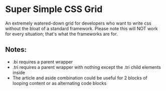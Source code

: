 Super Simple CSS Grid
=============

An extremely watered-down grid for developers who want to write css without the bloat of a standard framework. 
Please note this will NOT work for every situation; that's what the frameworks are for.

## Notes:
* .bi requires a parent wrapper 
* .tri requires a parent wrapper with nothing except the .tri child elements inside
* The article and aside combination could be useful for 2 blocks of looping content or as alternating code blocks

